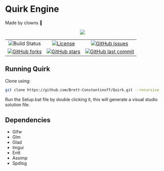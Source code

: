 # Quirk Engine
Made by clowns :clown_face:

<div align="center" style="margin: 0; padding: 0;">
    <img src="https://github.com/Brett-Constantinoff/Quirk/assets/8497211/422206f3-a907-4fdb-a070-bcd8a4bc4bdb" >
</div>

<table>
  <tr>
    <td align="center">
      <img src="https://github.com/Brett-Constantinoff/Quirk/actions/workflows/ci.yml/badge.svg" alt="Build Status">
    </td>
    <td align="center">
      <a href="LICENSE">
        <img src="https://img.shields.io/github/license/Brett-Constantinoff/Quirk.svg" alt="License">
      </a>
    </td>
    <td align="center">
      <a href="https://github.com/Brett-Constantinoff/Quirk/issues">
        <img src="https://img.shields.io/github/issues/Brett-Constantinoff/Quirk.svg" alt="GitHub issues">
      </a>
    </td>
  </tr>
  <tr>
    <td align="center">
      <a href="https://github.com/Brett-Constantinoff/Quirk/network">
        <img src="https://img.shields.io/github/forks/Brett-Constantinoff/Quirk.svg" alt="GitHub forks">
      </a>
    </td>
    <td align="center">
      <a href="https://github.com/Brett-Constantinoff/Quirk/stargazers">
        <img src="https://img.shields.io/github/stars/Brett-Constantinoff/Quirk.svg" alt="GitHub stars">
      </a>
    </td>
    <td align="center">
      <a href="https://github.com/Brett-Constantinoff/Quirk/commits/main">
        <img src="https://img.shields.io/github/last-commit/Brett-Constantinoff/Quirk.svg" alt="GitHub last commit">
      </a>
    </td>
  </tr>
</table>

## Running Quirk

Clone using:

```sh
git clone https://github.com/Brett-Constantinoff/Quirk.git --recursive
```

Run the Setup.bat file by double clicking it, this will generate a visual studio solution file.

## Dependencies
* Glfw
* Glm
* Glad
* Imgui
* Entt
* Assimp
* Spdlog
